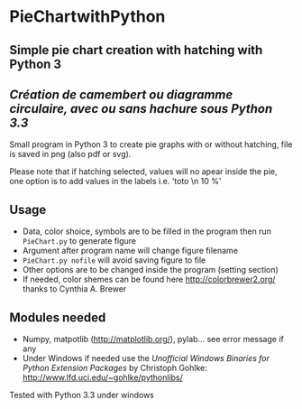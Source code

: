 PieChartwithPython
==================

## Simple pie chart creation with hatching with Python 3
## *Création de camembert ou diagramme circulaire, avec ou sans hachure sous Python 3.3*

Small program in Python 3 to create pie graphs with or without hatching, file is saved in png (also pdf or svg).

Please note that if hatching selected, values will no apear inside the pie,
one option is to add values in the labels i.e. 'toto \n 10 %'

## Usage
* Data, color shoice, symbols are to be filled in the program then run `PieChart.py` to generate figure
* Argument after program name will change figure filename
* `PieChart.py nofile` will avoid saving figure to file
* Other options are to be changed inside the program (setting section)
* If needed, color shemes can be found here http://colorbrewer2.org/ thanks to Cynthia A. Brewer

## Modules needed
* Numpy, matpotlib (http://matplotlib.org/), pylab... see error message if any
* Under Windows if needed use the *Unofficial Windows 
Binaries for Python Extension Packages* by Christoph Gohlke:
http://www.lfd.uci.edu/~gohlke/pythonlibs/ 


Tested with Python 3.3 under windows
